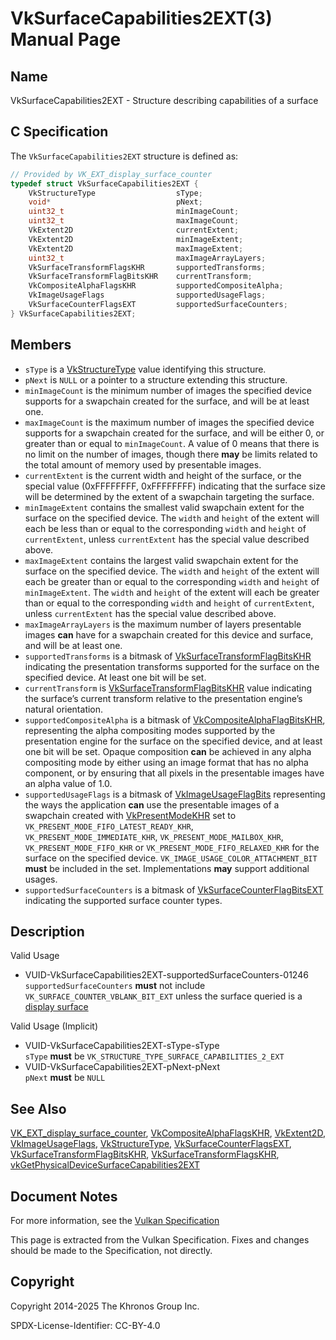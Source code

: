 # VkSurfaceCapabilities2EXT(3) Manual Page

## Name

VkSurfaceCapabilities2EXT - Structure describing capabilities of a surface



## [](#_c_specification)C Specification

The `VkSurfaceCapabilities2EXT` structure is defined as:

```c++
// Provided by VK_EXT_display_surface_counter
typedef struct VkSurfaceCapabilities2EXT {
    VkStructureType                  sType;
    void*                            pNext;
    uint32_t                         minImageCount;
    uint32_t                         maxImageCount;
    VkExtent2D                       currentExtent;
    VkExtent2D                       minImageExtent;
    VkExtent2D                       maxImageExtent;
    uint32_t                         maxImageArrayLayers;
    VkSurfaceTransformFlagsKHR       supportedTransforms;
    VkSurfaceTransformFlagBitsKHR    currentTransform;
    VkCompositeAlphaFlagsKHR         supportedCompositeAlpha;
    VkImageUsageFlags                supportedUsageFlags;
    VkSurfaceCounterFlagsEXT         supportedSurfaceCounters;
} VkSurfaceCapabilities2EXT;
```

## [](#_members)Members

- `sType` is a [VkStructureType](https://registry.khronos.org/vulkan/specs/latest/man/html/VkStructureType.html) value identifying this structure.
- `pNext` is `NULL` or a pointer to a structure extending this structure.
- `minImageCount` is the minimum number of images the specified device supports for a swapchain created for the surface, and will be at least one.
- `maxImageCount` is the maximum number of images the specified device supports for a swapchain created for the surface, and will be either 0, or greater than or equal to `minImageCount`. A value of 0 means that there is no limit on the number of images, though there **may** be limits related to the total amount of memory used by presentable images.
- `currentExtent` is the current width and height of the surface, or the special value (0xFFFFFFFF, 0xFFFFFFFF) indicating that the surface size will be determined by the extent of a swapchain targeting the surface.
- `minImageExtent` contains the smallest valid swapchain extent for the surface on the specified device. The `width` and `height` of the extent will each be less than or equal to the corresponding `width` and `height` of `currentExtent`, unless `currentExtent` has the special value described above.
- `maxImageExtent` contains the largest valid swapchain extent for the surface on the specified device. The `width` and `height` of the extent will each be greater than or equal to the corresponding `width` and `height` of `minImageExtent`. The `width` and `height` of the extent will each be greater than or equal to the corresponding `width` and `height` of `currentExtent`, unless `currentExtent` has the special value described above.
- `maxImageArrayLayers` is the maximum number of layers presentable images **can** have for a swapchain created for this device and surface, and will be at least one.
- `supportedTransforms` is a bitmask of [VkSurfaceTransformFlagBitsKHR](https://registry.khronos.org/vulkan/specs/latest/man/html/VkSurfaceTransformFlagBitsKHR.html) indicating the presentation transforms supported for the surface on the specified device. At least one bit will be set.
- `currentTransform` is [VkSurfaceTransformFlagBitsKHR](https://registry.khronos.org/vulkan/specs/latest/man/html/VkSurfaceTransformFlagBitsKHR.html) value indicating the surface’s current transform relative to the presentation engine’s natural orientation.
- `supportedCompositeAlpha` is a bitmask of [VkCompositeAlphaFlagBitsKHR](https://registry.khronos.org/vulkan/specs/latest/man/html/VkCompositeAlphaFlagBitsKHR.html), representing the alpha compositing modes supported by the presentation engine for the surface on the specified device, and at least one bit will be set. Opaque composition **can** be achieved in any alpha compositing mode by either using an image format that has no alpha component, or by ensuring that all pixels in the presentable images have an alpha value of 1.0.
- `supportedUsageFlags` is a bitmask of [VkImageUsageFlagBits](https://registry.khronos.org/vulkan/specs/latest/man/html/VkImageUsageFlagBits.html) representing the ways the application **can** use the presentable images of a swapchain created with [VkPresentModeKHR](https://registry.khronos.org/vulkan/specs/latest/man/html/VkPresentModeKHR.html) set to `VK_PRESENT_MODE_FIFO_LATEST_READY_KHR`, `VK_PRESENT_MODE_IMMEDIATE_KHR`, `VK_PRESENT_MODE_MAILBOX_KHR`, `VK_PRESENT_MODE_FIFO_KHR` or `VK_PRESENT_MODE_FIFO_RELAXED_KHR` for the surface on the specified device. `VK_IMAGE_USAGE_COLOR_ATTACHMENT_BIT` **must** be included in the set. Implementations **may** support additional usages.
- `supportedSurfaceCounters` is a bitmask of [VkSurfaceCounterFlagBitsEXT](https://registry.khronos.org/vulkan/specs/latest/man/html/VkSurfaceCounterFlagBitsEXT.html) indicating the supported surface counter types.

## [](#_description)Description

Valid Usage

- [](#VUID-VkSurfaceCapabilities2EXT-supportedSurfaceCounters-01246)VUID-VkSurfaceCapabilities2EXT-supportedSurfaceCounters-01246  
  `supportedSurfaceCounters` **must** not include `VK_SURFACE_COUNTER_VBLANK_BIT_EXT` unless the surface queried is a [display surface](https://registry.khronos.org/vulkan/specs/latest/html/vkspec.html#wsi-display-surfaces)

Valid Usage (Implicit)

- [](#VUID-VkSurfaceCapabilities2EXT-sType-sType)VUID-VkSurfaceCapabilities2EXT-sType-sType  
  `sType` **must** be `VK_STRUCTURE_TYPE_SURFACE_CAPABILITIES_2_EXT`
- [](#VUID-VkSurfaceCapabilities2EXT-pNext-pNext)VUID-VkSurfaceCapabilities2EXT-pNext-pNext  
  `pNext` **must** be `NULL`

## [](#_see_also)See Also

[VK\_EXT\_display\_surface\_counter](https://registry.khronos.org/vulkan/specs/latest/man/html/VK_EXT_display_surface_counter.html), [VkCompositeAlphaFlagsKHR](https://registry.khronos.org/vulkan/specs/latest/man/html/VkCompositeAlphaFlagsKHR.html), [VkExtent2D](https://registry.khronos.org/vulkan/specs/latest/man/html/VkExtent2D.html), [VkImageUsageFlags](https://registry.khronos.org/vulkan/specs/latest/man/html/VkImageUsageFlags.html), [VkStructureType](https://registry.khronos.org/vulkan/specs/latest/man/html/VkStructureType.html), [VkSurfaceCounterFlagsEXT](https://registry.khronos.org/vulkan/specs/latest/man/html/VkSurfaceCounterFlagsEXT.html), [VkSurfaceTransformFlagBitsKHR](https://registry.khronos.org/vulkan/specs/latest/man/html/VkSurfaceTransformFlagBitsKHR.html), [VkSurfaceTransformFlagsKHR](https://registry.khronos.org/vulkan/specs/latest/man/html/VkSurfaceTransformFlagsKHR.html), [vkGetPhysicalDeviceSurfaceCapabilities2EXT](https://registry.khronos.org/vulkan/specs/latest/man/html/vkGetPhysicalDeviceSurfaceCapabilities2EXT.html)

## [](#_document_notes)Document Notes

For more information, see the [Vulkan Specification](https://registry.khronos.org/vulkan/specs/latest/html/vkspec.html#VkSurfaceCapabilities2EXT)

This page is extracted from the Vulkan Specification. Fixes and changes should be made to the Specification, not directly.

## [](#_copyright)Copyright

Copyright 2014-2025 The Khronos Group Inc.

SPDX-License-Identifier: CC-BY-4.0